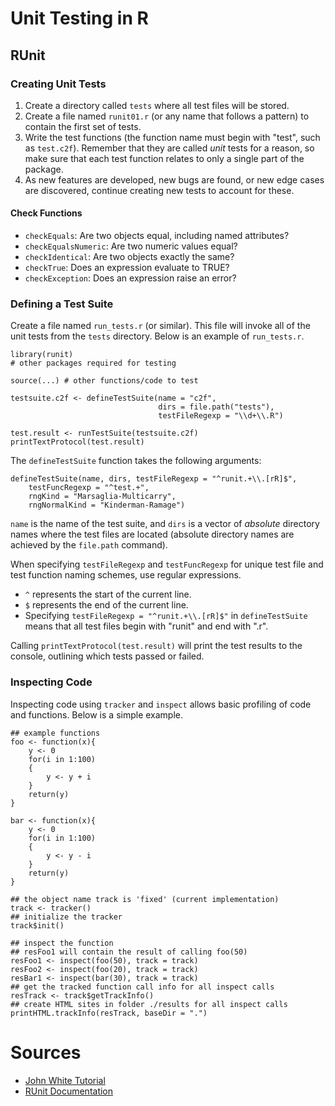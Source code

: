# Unit Testing in R

## RUnit

### Creating Unit Tests

1. Create a directory called `tests` where all test files will be stored.
2. Create a file named `runit01.r` (or any name that follows a pattern) to contain the first set of tests.
3. Write the test functions (the function name must begin with "test", such as `test.c2f`). Remember that they are called *unit* tests for a reason, so make sure that each test function relates to only a single part of the package.
4. As new features are developed, new bugs are found, or new edge cases are discovered, continue creating new tests to account for these.

#### Check Functions

* `checkEquals`: Are two objects equal, including named attributes?
* `checkEqualsNumeric`: Are two numeric values equal?
* `checkIdentical`: Are two objects exactly the same?
* `checkTrue`: Does an expression evaluate to TRUE?
* `checkException`: Does an expression raise an error?

### Defining a Test Suite

Create a file named `run_tests.r` (or similar). This file will invoke all of the unit tests from the `tests` directory. Below is an example of `run_tests.r`.

```{r}
library(runit)
# other packages required for testing

source(...) # other functions/code to test

testsuite.c2f <- defineTestSuite(name = "c2f",
                                 dirs = file.path("tests"),
                                 testFileRegexp = "\\d+\\.R")

test.result <- runTestSuite(testsuite.c2f)
printTextProtocol(test.result)
```

The `defineTestSuite` function takes the following arguments:

```{r}
defineTestSuite(name, dirs, testFileRegexp = "^runit.+\\.[rR]$",
	testFuncRegexp = "^test.+",
	rngKind = "Marsaglia-Multicarry",
	rngNormalKind = "Kinderman-Ramage")
```

`name` is the name of the test suite, and `dirs` is a vector of *absolute* directory names where the test files are located (absolute directory names are achieved by the `file.path` command).

When specifying `testFileRegexp` and `testFuncRegexp` for unique test file and test function naming schemes, use regular expressions.

* `^` represents the start of the current line.
* `$` represents the end of the current line.
* Specifying `testFileRegexp = "^runit.+\\.[rR]$"` in `defineTestSuite` means that all test files begin with "runit" and end with ".r".

Calling `printTextProtocol(test.result)` will print the test results to the console, outlining which tests passed or failed.

### Inspecting Code

Inspecting code using `tracker` and `inspect` allows basic profiling of code and functions. Below is a simple example.

```{r}
## example functions
foo <- function(x){
	y <- 0
	for(i in 1:100)
	{
		y <- y + i
	}
	return(y)
}

bar <- function(x){
	y <- 0
	for(i in 1:100)
	{
		y <- y - i
	}
	return(y)
}

## the object name track is 'fixed' (current implementation)
track <- tracker()
## initialize the tracker
track$init()

## inspect the function
## resFoo1 will contain the result of calling foo(50)
resFoo1 <- inspect(foo(50), track = track)
resFoo2 <- inspect(foo(20), track = track)
resBar1 <- inspect(bar(30), track = track)
## get the tracked function call info for all inspect calls
resTrack <- track$getTrackInfo()
## create HTML sites in folder ./results for all inspect calls
printHTML.trackInfo(resTrack, baseDir = ".")
```

# Sources
* [John White Tutorial](http://www.johnmyleswhite.com/notebook/2010/08/17/unit-testing-in-r-the-bare-minimum/)
* [RUnit Documentation](https://cran.r-project.org/web/packages/RUnit/RUnit.pdf)
